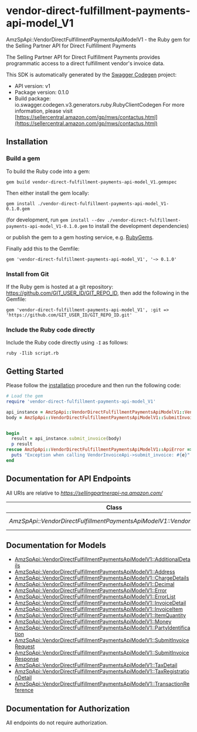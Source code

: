 # vendor-direct-fulfillment-payments-api-model_V1

AmzSpApi::VendorDirectFulfillmentPaymentsApiModelV1 - the Ruby gem for the Selling Partner API for Direct Fulfillment Payments

The Selling Partner API for Direct Fulfillment Payments provides programmatic access to a direct fulfillment vendor's invoice data.

This SDK is automatically generated by the [Swagger Codegen](https://github.com/swagger-api/swagger-codegen) project:

- API version: v1
- Package version: 0.1.0
- Build package: io.swagger.codegen.v3.generators.ruby.RubyClientCodegen
For more information, please visit [https://sellercentral.amazon.com/gp/mws/contactus.html](https://sellercentral.amazon.com/gp/mws/contactus.html)

## Installation

### Build a gem

To build the Ruby code into a gem:

```shell
gem build vendor-direct-fulfillment-payments-api-model_V1.gemspec
```

Then either install the gem locally:

```shell
gem install ./vendor-direct-fulfillment-payments-api-model_V1-0.1.0.gem
```
(for development, run `gem install --dev ./vendor-direct-fulfillment-payments-api-model_V1-0.1.0.gem` to install the development dependencies)

or publish the gem to a gem hosting service, e.g. [RubyGems](https://rubygems.org/).

Finally add this to the Gemfile:

    gem 'vendor-direct-fulfillment-payments-api-model_V1', '~> 0.1.0'

### Install from Git

If the Ruby gem is hosted at a git repository: https://github.com/GIT_USER_ID/GIT_REPO_ID, then add the following in the Gemfile:

    gem 'vendor-direct-fulfillment-payments-api-model_V1', :git => 'https://github.com/GIT_USER_ID/GIT_REPO_ID.git'

### Include the Ruby code directly

Include the Ruby code directly using `-I` as follows:

```shell
ruby -Ilib script.rb
```

## Getting Started

Please follow the [installation](#installation) procedure and then run the following code:
```ruby
# Load the gem
require 'vendor-direct-fulfillment-payments-api-model_V1'

api_instance = AmzSpApi::VendorDirectFulfillmentPaymentsApiModelV1::VendorInvoiceApi.new
body = AmzSpApi::VendorDirectFulfillmentPaymentsApiModelV1::SubmitInvoiceRequest.new # SubmitInvoiceRequest | The request body containing one or more invoices for vendor orders.


begin
  result = api_instance.submit_invoice(body)
  p result
rescue AmzSpApi::VendorDirectFulfillmentPaymentsApiModelV1::ApiError => e
  puts "Exception when calling VendorInvoiceApi->submit_invoice: #{e}"
end
```

## Documentation for API Endpoints

All URIs are relative to *https://sellingpartnerapi-na.amazon.com/*

Class | Method | HTTP request | Description
------------ | ------------- | ------------- | -------------
*AmzSpApi::VendorDirectFulfillmentPaymentsApiModelV1::VendorInvoiceApi* | [**submit_invoice**](docs/VendorInvoiceApi.md#submit_invoice) | **POST** /vendor/directFulfillment/payments/v1/invoices | 

## Documentation for Models

 - [AmzSpApi::VendorDirectFulfillmentPaymentsApiModelV1::AdditionalDetails](docs/AdditionalDetails.md)
 - [AmzSpApi::VendorDirectFulfillmentPaymentsApiModelV1::Address](docs/Address.md)
 - [AmzSpApi::VendorDirectFulfillmentPaymentsApiModelV1::ChargeDetails](docs/ChargeDetails.md)
 - [AmzSpApi::VendorDirectFulfillmentPaymentsApiModelV1::Decimal](docs/Decimal.md)
 - [AmzSpApi::VendorDirectFulfillmentPaymentsApiModelV1::Error](docs/Error.md)
 - [AmzSpApi::VendorDirectFulfillmentPaymentsApiModelV1::ErrorList](docs/ErrorList.md)
 - [AmzSpApi::VendorDirectFulfillmentPaymentsApiModelV1::InvoiceDetail](docs/InvoiceDetail.md)
 - [AmzSpApi::VendorDirectFulfillmentPaymentsApiModelV1::InvoiceItem](docs/InvoiceItem.md)
 - [AmzSpApi::VendorDirectFulfillmentPaymentsApiModelV1::ItemQuantity](docs/ItemQuantity.md)
 - [AmzSpApi::VendorDirectFulfillmentPaymentsApiModelV1::Money](docs/Money.md)
 - [AmzSpApi::VendorDirectFulfillmentPaymentsApiModelV1::PartyIdentification](docs/PartyIdentification.md)
 - [AmzSpApi::VendorDirectFulfillmentPaymentsApiModelV1::SubmitInvoiceRequest](docs/SubmitInvoiceRequest.md)
 - [AmzSpApi::VendorDirectFulfillmentPaymentsApiModelV1::SubmitInvoiceResponse](docs/SubmitInvoiceResponse.md)
 - [AmzSpApi::VendorDirectFulfillmentPaymentsApiModelV1::TaxDetail](docs/TaxDetail.md)
 - [AmzSpApi::VendorDirectFulfillmentPaymentsApiModelV1::TaxRegistrationDetail](docs/TaxRegistrationDetail.md)
 - [AmzSpApi::VendorDirectFulfillmentPaymentsApiModelV1::TransactionReference](docs/TransactionReference.md)

## Documentation for Authorization

 All endpoints do not require authorization.

